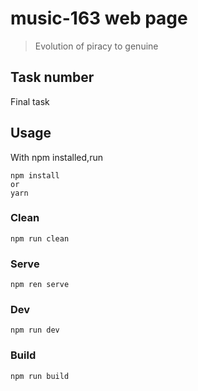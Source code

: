 # music-163 web page

> Evolution of piracy to genuine

## Task number
Final task

## Usage
With npm installed,run
```
npm install
or
yarn
```
### Clean
```
npm run clean
```

### Serve
```
npm ren serve
```

### Dev
```
npm run dev
```

### Build
```
npm run build
```

